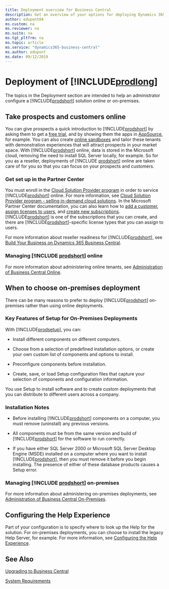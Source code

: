 ```yaml
---
title: Deployment overview for Business Central
description: Get an overview of your options for deploying Dynamics 365 Business Central
author: edupont04
ms.custom: na
ms.reviewer: na
ms.suite: na
ms.tgt_pltfrm: na
ms.topic: article
ms.service: "dynamics365-business-central"
ms.author: edupont
ms.date: 09/12/2019
---
```

# Deployment of [!INCLUDE[prodlong](../developer/includes/prodlong.md)]

The topics in the Deployment section are intended to help an administrator configure a [!INCLUDE[prodshort](../developer/includes/prodshort.md)] solution online or on-premises.  

## Take prospects and customers online

You can give prospects a quick introduction to [!INCLUDE[prodshort](../developer/includes/prodshort.md)] by asking them to get a [free trial](https://go.microsoft.com/fwlink/?linkid=847861), and by showing them the apps in [AppSource](https://appsource.microsoft.com/en-us/marketplace/apps?page=1&product=dynamics-365%3Bdynamics-365-business-central), for example. You can also create [online sandboxes](/dynamics365/business-central/across-how-create-sandbox-environment) and tailor these tenants with demonstration experiences that will attract prospects in your market space. With [!INCLUDE[prodshort](../developer/includes/prodshort.md)] online, data is stored in the Microsoft cloud, removing the need to install SQL Server locally, for example. So for you as a reseller, deployments of [!INCLUDE [prodshort](../developer/includes/prodshort.md)] online are taken care of for you so that you can focus on your prospects and customers.  

### Get set up in the Partner Center

You must enroll in the [Cloud Solution Provider program](https://partner.microsoft.com/en-US/membership/cloud-solution-provider) in order to service [!INCLUDE[prodshort](../developer/includes/prodshort.md)] online. For more information, see [Cloud Solution Provider program - selling in-demand cloud solutions](/partner-center/csp-overview). In the Microsoft Partner Center documentation, you can also learn how to [add a customer](/partner-center/add-a-new-customer), [assign licenses to users](/partner-center/assign-licenses-to-users), and [create new subscriptions](/partner-center/create-a-new-subscription). [!INCLUDE[prodshort](../developer/includes/prodshort.md)] is one of the subscriptions that you can create, and there are [!INCLUDE[prodshort](../developer/includes/prodshort.md)]-specific license types that you can assign to users.  

For more information about reseller readiness for [!INCLUDE[prodshort](../developer/includes/prodshort.md)], see [Build Your Business on Dynamics 365 Business Central](../developer/readiness/readiness-welcome.md).  

### Managing [!INCLUDE [prodshort](../developer/includes/prodshort.md)] online

For more information about administering online tenants, see [Administration of Business Central Online](../administration/tenant-administration.md).  

## When to choose on-premises deployment

There can be many reasons to prefer to deploy [!INCLUDE[prodshort](../developer/includes/prodshort.md)] on-premises rather than using online deployments.  

### Key Features of Setup for On-Premises Deployments  

With [!INCLUDE[prodsetup](../developer/includes/prodsetup.md)], you can:  

- Install different components on different computers.  

- Choose from a selection of predefined installation options, or create your own custom list of components and options to install.  

- Preconfigure components before installation.  

- Create, save, or load Setup configuration files that capture your selection of components and configuration information.  

 You use Setup to install software and to create custom deployments that you can distribute to different users across a company.  

### Installation Notes  

- Before installing [!INCLUDE[prodshort](../developer/includes/prodshort.md)] components on a computer, you must remove \(uninstall\) any previous versions.  

- All components must be from the same version and build of [!INCLUDE[prodshort](../developer/includes/prodshort.md)] for the software to run correctly.  

- If you have either SQL Server 2000 or Microsoft SQL Server Desktop Engine \(MSDE\) installed on a computer where you want to install [!INCLUDE[prodshort](../developer/includes/prodshort.md)], then you must remove it before you begin installing. The presence of either of these database products causes a Setup error.  

### Managing [!INCLUDE [prodshort](../developer/includes/prodshort.md)] on-premises

For more information about administering on-premises deployments, see [Administration of Business Central On-Premises](../administration/Administration.md).  

## Configuring the Help Experience

Part of your configuration is to specify where to look up the Help for the solution. For on-premises deployments, you can choose to install the legacy Help Server, for example. For more information, see [Configuring the Help Experience](configure-help.md).  

## See Also  

[Upgrading to Business Central](../upgrade/upgrading-to-business-central.md)
<!-- [Product and Architecture Overview](Product-and-Architecture-Overview.md) -->  
[System Requirements](system-requirement-business-central.md)  
